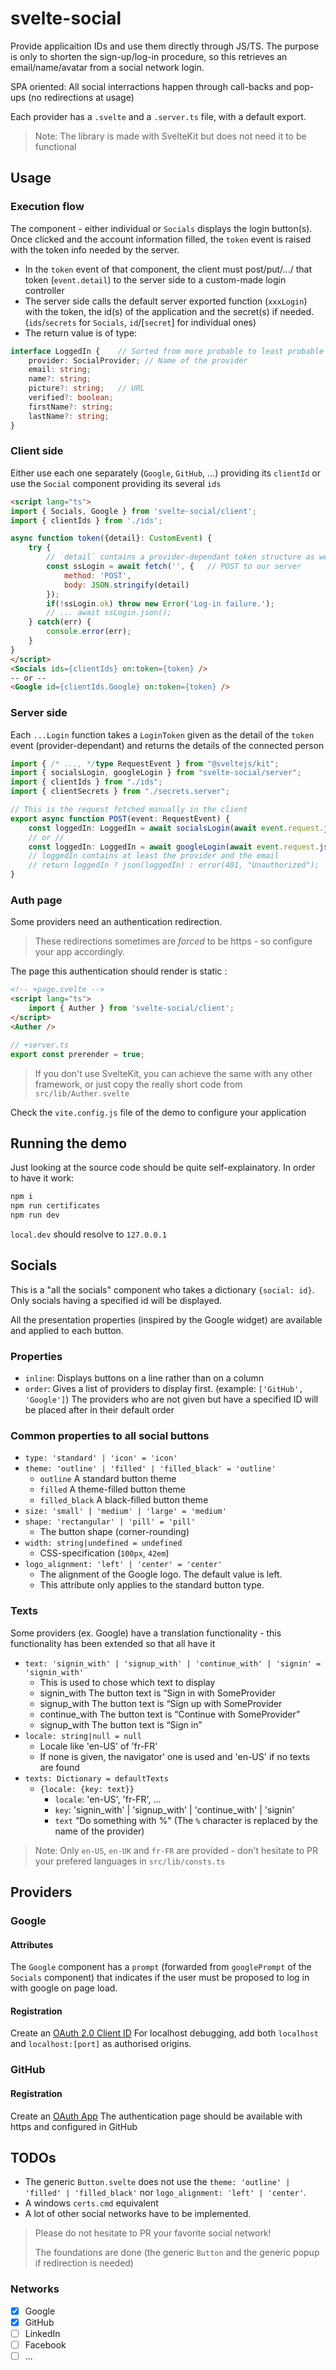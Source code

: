 # svelte-social

Provide applicaition IDs and use them directly through JS/TS.
The purpose is only to shorten the sign-up/log-in procedure, so this retrieves an email/name/avatar from a social network login.

SPA oriented: All social interractions happen through call-backs and pop-ups (no redirections at usage)

Each provider has a `.svelte` and a `.server.ts` file, with a default export.

> Note: The library is made with SvelteKit but does not need it to be functional

## Usage

### Execution flow

The component - either individual or `Socials` displays the login button(s). Once clicked and the account information filled, the `token` event is raised with the token info needed by the server.
- In the `token` event of that component, the client must post/put/.../ that token (`event.detail`) to the server side to a custom-made login controller
- The server side calls the default server exported function (`xxxLogin`) with the token, the id(s) of the application and the secret(s) if needed. (`ids`/`secrets` for `Socials`, `id`/[`secret`] for individual ones)
- The return value is of type:
```ts
interface LoggedIn {	// Sorted from more probable to least probable
	provider: SocialProvider; // Name of the provider
	email: string;
	name?: string;
	picture?: string;	// URL
	verified?: boolean;
	firstName?: string;
	lastName?: string;
}
```

### Client side

Either use each one separately (`Google`, `GitHub`, ...) providing its `clientId` or use the `Social` component providing its several `ids`

```html
<script lang="ts">
import { Socials, Google } from 'svelte-social/client';
import { clientIds } from './ids';

async function token({detail}: CustomEvent) {
	try {
		// `detail` contains a provider-dependant token structure as well as the provider specification
		const ssLogin = await fetch('', {	// POST to our server
			method: 'POST',
			body: JSON.stringify(detail)
		});
		if(!ssLogin.ok) throw new Error('Log-in failure.');
		// ... await ssLogin.json();
	} catch(err) {
		console.error(err);
	}
}
</script>
<Socials ids={clientIds} on:token={token} />
-- or --
<Google id={clientIds.Google} on:token={token} />
```

### Server side

Each `...Login` function takes a `LoginToken` given as the detail of the `token` event (provider-dependant) and returns the details of the connected person

```ts
import { /* ..., */type RequestEvent } from "@sveltejs/kit";
import { socialsLogin, googleLogin } from "svelte-social/server";
import { clientIds } from "./ids";
import { clientSecrets } from "./secrets.server";

// This is the request fetched manually in the client
export async function POST(event: RequestEvent) {
	const loggedIn: LoggedIn = await socialsLogin(await event.request.json(), clientIds, clientSecrets);
	// or //
	const loggedIn: LoggedIn = await googleLogin(await event.request.json(), clientIds.Google);	// google login does not need a secret
	// loggedIn contains at least the provider and the email
	// return loggedIn ? json(loggedIn) : error(401, "Unauthorized");
}
```

### Auth page

Some providers need an authentication redirection.

> These redirections sometimes are *forced* to be https - so configure your app accordingly.

The page this authentication should render is static :
```html
<!-- +page.svelte -->
<script lang="ts">
	import { Auther } from 'svelte-social/client';
</script>
<Auther />
```
```ts
// +server.ts
export const prerender = true;
```

> If you don't use SvelteKit, you can achieve the same with any other framework, or just copy the really short code from `src/lib/Auther.svelte`

Check the `vite.config.js` file of the demo to configure your application

## Running the demo

Just looking at the source code should be quite self-explainatory. In order to have it work:

```sh
npm i
npm run certificates
npm run dev
```

`local.dev` should resolve to `127.0.0.1`
## Socials

This is a "all the socials" component who takes a dictionary `{social: id}`. Only socials having a specified id will be displayed.

All the presentation properties (inspired by the Google widget) are available and applied to each button.

### Properties

- `inline`: Displays buttons on a line rather than on a column
- `order`: Gives a list of providers to display first. (example: `['GitHub', 'Google']`) The providers who are not given but have a specified ID will be placed after in their default order

### Common properties to all social buttons
- `type: 'standard' | 'icon' = 'icon'`
- `theme: 'outline' | 'filled' | 'filled_black' = 'outline'`
	* `outline`	A standard button theme
	* `filled`	A theme-filled button theme
	* `filled_black`	A black-filled button theme
- `size: 'small' | 'medium' | 'large' = 'medium'`
- `shape: 'rectangular' | 'pill' = 'pill'`
	* The button shape (corner-rounding)
- `width: string|undefined = undefined`
	* CSS-specification (`100px`, `42em`)
- `logo_alignment: 'left' | 'center' = 'center'`
	* The alignment of the Google logo. The default value is left.
	* This attribute only applies to the standard button type.

### Texts
Some providers (ex. Google) have a translation functionality - this functionality has been extended so that all have it
- `text: 'signin_with' | 'signup_with' | 'continue_with' | 'signin' = 'signin_with'`
	* This is used to chose which text to display
	* signin_with	The button text is “Sign in with SomeProvider
	* signup_with	The button text is “Sign up with SomeProvider
	* continue_with	The button text is “Continue with SomeProvider”
	* signup_with	The button text is “Sign in”
- `locale: string|null = null`
	* Locale like 'en-US' of 'fr-FR'
	* If none is given, the navigator' one is used and 'en-US' if no texts are found
- `texts: Dictionary = defaultTexts`
	* `{locale: {key: text}}`
		* `locale`: 'en-US', 'fr-FR', ...
		* `key`: 'signin_with' | 'signup_with' | 'continue_with' | 'signin'
		* `text` “Do something with %" (The `%` character is replaced by the name of the provider)

> Note: Only `en-US`, `en-UK` and `fr-FR` are provided - don't hesitate to PR your prefered languages in `src/lib/consts.ts`
		
## Providers

### Google

#### Attributes

The `Google` component has a `prompt` (forwarded from `googlePrompt` of the `Socials` component) that indicates if the user must be proposed to log in with google on page load.

#### Registration

Create an [OAuth 2.0 Client ID](https://console.cloud.google.com/apis/credentials)
For localhost debugging, add both `localhost` and `localhost:[port]` as authorised origins.

### GitHub

#### Registration

Create an [OAuth App](https://GitHub.com/settings/developers)
The authentication page should be available with https and configured in GitHub

## TODOs

* The generic `Button.svelte` does not use the `theme: 'outline' | 'filled' | 'filled_black'` nor `logo_alignment: 'left' | 'center'`.
* A windows `certs.cmd` equivalent
* A lot of other social networks have to be implemented.

> Please do not hesitate to PR your favorite social network!
> 
> The foundations are done (the generic `Button` and the generic popup if redirection is needed)

### Networks

- [x] Google
- [x] GitHub
- [ ] LinkedIn
- [ ] Facebook
- [ ] ...
